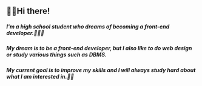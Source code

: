 ## 🖐🏻Hi there!

##### I'm a high school student who dreams of becoming a front-end developer.👨🏻‍🎓
##### My dream is to be a front-end developer, but I also like to do web design or study various things such as DBMS.<br>
#####
##### My current goal is to improve my skills and I will always study hard about what I am interested in.✍🏻
